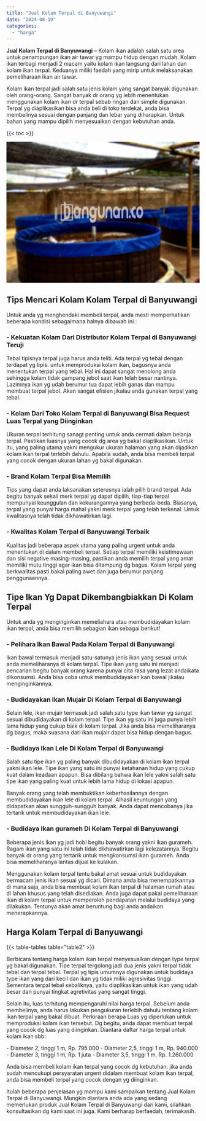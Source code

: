 ```yaml
---
title: "Jual Kolam Terpal di Banyuwangi"
date: "2024-08-19"
categories: 
  - "harga"
---
```


**Jual Kolam Terpal di Banyuwangi** – Kolam ikan adalah salah satu area untuk penampungan ikan air tawar yg mampu hidup dengan mudah. Kolam ikan terbagi menjadi 2 macam yaitu kolam ikan langsung dari lahan dan kolam ikan terpal. Keduanya miliki faedah yang mirip untuk melaksanakan pemeliharaan ikan air tawar.

Kolam ikan terpal jadi salah satu jenis kolam yang sangat banyak digunakan oleh orang-orang. Sangat banyak dr orang yg lebih menentukan menggunakan kolam ikan dr terpal sebab ringan dan simple digunakan. Terpal yg diaplikasikan bisa anda beli di toko terdekat, anda bisa membelinya sesuai dengan panjang dan lebar yang diharapkan. Untuk bahan yang mampu dipilih menyesuaikan dengan kebutuhan anda.

{{< toc >}}

![Jual Kolam Terpal di Banyuwangi](/images/jual-kolam-terpal-34.png)

## Tips Mencari Kolam Kolam Terpal di Banyuwangi

Untuk anda yg menghendaki membeli terpal, anda mesti memperhatikan beberapa kondisi sebagaimana halnya dibawah ini :

### \- Kekuatan Kolam Dari Distributor Kolam Terpal di Banyuwangi Teruji

Tebal tipisnya terpal juga harus anda teliti. Ada terpal yg tebal dengan terdapat yg tipis. untuk memproduksi kolam ikan, bagusnya anda menentukan terpal yang tebal. Hal ini dapat sangat menolong anda sehingga kolam tidak gampang jebol saat ikan telah besar nantinya. Lazimnya ikan yg udah berumur tua dapat lebih ganas dan mampu membuat terpal jebol. Akan sangat efisien jikalau anda gunakan terpal yang tebal.

### \- Kolam Dari Toko Kolam Terpal di Banyuwangi Bisa Request Luas Terpal yang Diinginkan

Ukuran terpal terhitung sanagt penting untuk anda cermati dalam belanja terpal. Pastikan luasnya yang cocok dg area yg bakal diaplikasikan. Untuk itu, yang paling utama yakni mengukur ukuran halaman yang akan dijadikan kolam ikan terpal terlebih dahulu. Apabila sudah, anda bisa membeli terpal yang cocok dengan ukuran lahan yg bakal digunakan.

### \- Brand Kolam Terpal Bisa Memilih

Tips yang dapat anda laksanakan seterusnya ialah pilih brand terpal. Ada begitu banyak sekali merk terpal yg dapat dipilih, tiap-tiap terpal mempunyai keunggulan dan kekurangannya yang berbeda-beda. Biasanya, terpal yang punyai harga mahal yakni merk terpal yang telah terkenal. Untuk kwalitasnya telah tidak dikhawatirkan lagi.

### \- Kwalitas Kolam Terpal di Banyuwangi Terbaik

Kualitas jadi beberapa aspek utama yang paling urgent untuk anda menentukan di dalam membeli terpal. Setiap terpal memiliki keistimewaan dan sisi negative masing-masing, pastikan anda memilih terpal yang amat memiliki mutu tinggi agar ikan bisa ditampung dg bagus. Kolam terpal yang berkwalitas pasti bakal paling awet dan juga berumur panjang penggunaannya.

## Tipe Ikan Yg Dapat Dikembangbiakkan Di Kolam Terpal

Untuk anda yg menginginkan memeliahara atau membudidayakan kolam ikan terpal, anda bisa memilih sebagian ikan sebagai berikut!

### \- Pelihara Ikan Bawal Pada Kolam Terpal di Banyuwangi

Ikan bawal termasuk menjadi satu-satunya jenis ikan yang sesuai untuk anda memeliharanya di kolam terpal. Tipe ikan yang satu ini menjadi pencarian begitu banyak orang karena punyai cita rasa yang lezat andaikata dikonsumsi. Anda bisa coba untuk membudidayakan kan bawal jikalau menginginkannya.

### \- Budidayakan Ikan Mujair Di Kolam Terpal di Banyuwangi

Selain lele, ikan mujair termasuk jadi salah satu type ikan tawar yg sangat sesuai dibudidayakan di kolam terpal. Tipe ikan yg satu ini juga punya lebih lama hidup yang cukup baik di kolam terpal. Jika anda bisa memeliharanya dg bagus, maka suasana dari ikan mujair dapat bisa hidup dengan bagus.

### \- Budidaya Ikan Lele Di Kolam Terpal di Banyuwangi

Salah satu tipe ikan yg paling banyak dibudidayakan di kolam ikan terpal yakni ikan lele. Tipe ikan yang satu ini punyai ketahanan hidup yang cukup kuat dalam keadaan apapun. Bisa dibilang bahwa ikan lele yakni salah satu tipe ikan yang paling kuat untuk lebih lama hidup di lokasi apapun.

Banyak orang yang telah membuktikan keberhasilannya dengan membudidayakan ikan lele di kolam terpal. Alhasil keuntungan yang didapatkan akan sungguh-sungguh banyak. Anda dapat mencobanya jika tertarik untuk membudidayakan ikan lele.

### \- Budidaya Ikan gurameh Di Kolam Terpal di Banyuwangi

Beberapa jenis ikan yg jadi hobi begitu banyak orang yakni ikan gurameh. Ragam ikan yang satu ini telah tidak dikhawatirkan lagi kelezatannya. Begitu banyak dr orang yang tertarik untuk mengkonsumsi ikan gurameh. Anda bisa memeliharanya lantas dijual ke kulakan.

Menggunakan kolam terpal tentu bakal amat sesuai untuk budidayakan bermacam jenis ikan sesuai yg dicari. Dimana anda bisa menempatkannya di mana saja, anda bisa membuat kolam ikan terpal di halaman rumah atau di lahan khusus yang telah disediakan. Anda juga dapat pakai pemeliharaan ikan di kolam terpal untuk memperoleh pendapatan melalui budidaya yang dilakukan. Tentunya akan amat beruntung bagi anda andaikan menerapkannya.

## Harga Kolam Terpal di Banyuwangi

{{< table-tables table="table2" >}}

Berbicara tentang harga kolam ikan terpal menyesuaikan dengan type terpal yg bakal digunakan. Tipe terpal tergolong jadi dua jenis yakni terpal tidak tebal dan terpal tebal. Terpal yg tipis umumnya digunakan untuk budidaya type ikan yang dari kecil dan ikan yg tidak miliki agresivitas tinggi. Sementara terpal tebal sebaliknya, yaitu diaplikasikan untuk ikan yang udah besar dan punyai tingkat agretivitas yang sangat tinggi.

Selain itu, luas terhitung mempengaruhi nilai harga terpal. Sebelum anda membelinya, anda harus lakukan pengukuran terlebih dahulu tentang kolam ikan terpal yang bakal dibuat. Perkiraan berapa Luas yg diperlukan untuk memproduksi kolam ikan tersebut. Dg begitu, anda dapat membuat terpal yang cocok dg luas yang diinginkan. Diantara daftar harga terpal untuk kolam ikan sbb:

\- Diameter 2, tinggi 1 m, Rp. 795.000 - Diameter 2,5, tinggi 1 m, Rp. 940.000 - Diameter 3, tinggi 1 m, Rp. 1 juta - Diameter 3,5, tinggi 1 m, Rp. 1.260.000

Anda bisa membeli kolam ikan terpal yang cocok dg kebutuhan. jika anda sudah mencukupi persyaratan urgent didalam membuat kolam ikan terpal, anda bisa membeli terpal yang cocok dengan yg diinginkan.

Itulah beberapa penjelasan yg mampu kami sampaikan tentang Jual Kolam Terpal di Banyuwangi. Mungkin diantara anda ada yang sedang memerlukan produk Jual Kolam Terpal di Banyuwangi dari kami, silahkan konsultasikan dg kami saat ini juga. Kami berharap berfaedah, terimakasih.
